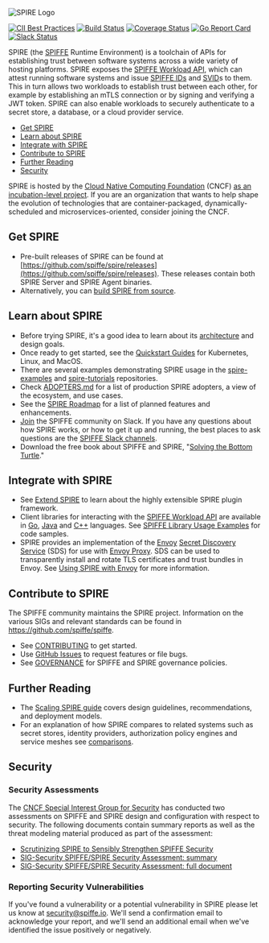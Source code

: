 ![SPIRE Logo](/doc/images/spire_logo.png)

[![CII Best Practices](https://bestpractices.coreinfrastructure.org/projects/3303/badge)](https://bestpractices.coreinfrastructure.org/projects/3303)
[![Build Status](https://travis-ci.com/spiffe/spire.svg?branch=master)](https://travis-ci.com/github/spiffe/spire)
[![Coverage Status](https://coveralls.io/repos/github/spiffe/spire/badge.svg?branch=master)](https://coveralls.io/github/spiffe/spire?branch=master)
[![Go Report Card](https://goreportcard.com/badge/github.com/spiffe/spire)](https://goreportcard.com/report/github.com/spiffe/spire)
[![Slack Status](https://slack.spiffe.io/badge.svg)](https://slack.spiffe.io)

SPIRE (the [SPIFFE](https://github.com/spiffe/spiffe) Runtime Environment) is a toolchain of APIs for establishing trust between software systems across a wide variety of hosting platforms. SPIRE exposes the [SPIFFE Workload API](https://github.com/spiffe/go-spiffe/blob/master/v2/proto/spiffe/workload/workload.proto), which can attest running software systems and issue [SPIFFE IDs](https://github.com/spiffe/spiffe/blob/master/standards/SPIFFE-ID.md) and [SVID](https://github.com/spiffe/spiffe/blob/master/standards/SPIFFE-ID.md)s to them.  This in turn allows two workloads to establish trust between each other, for example by establishing an mTLS connection or by signing and verifying a JWT token. SPIRE can also enable workloads to securely authenticate to a secret store, a database, or a cloud provider service.


- [Get SPIRE](#get-spire)
- [Learn about SPIRE](#learn-about-spire)
- [Integrate with SPIRE](#integrate-about-spire)
- [Contribute to SPIRE](#contribute-to-spire)
- [Further Reading](#further-reading)
- [Security](#security)



SPIRE is hosted by the [Cloud Native Computing Foundation](https://cncf.io) (CNCF)  [as an incubation-level project](https://www.cncf.io/blog/2020/06/22/toc-approves-spiffe-and-spire-to-incubation/). If you are an organization that wants to help shape the evolution of technologies that are container-packaged, dynamically-scheduled and microservices-oriented, consider joining the CNCF.

## Get SPIRE

- Pre-built releases of SPIRE can be found at [https://github.com/spiffe/spire/releases](https://github.com/spiffe/spire/releases). These releases contain both SPIRE Server and SPIRE Agent binaries.
- Alternatively, you can [build SPIRE from source](/CONTRIBUTING.md).

## Learn about SPIRE

- Before trying SPIRE, it's a good idea to learn about its [architecture](https://spiffe.io/spire/) and design goals.
- Once ready to get started, see the [Quickstart Guides](https://spiffe.io/spire/try/) for Kubernetes, Linux, and MacOS.
- There are several examples demonstrating SPIRE usage in the [spire-examples](https://github.com/spiffe/spire-examples) and [spire-tutorials](https://github.com/spiffe/spire-tutorials) repositories.
- Check [ADOPTERS.md](./ADOPTERS.md) for a list of production SPIRE adopters, a view of the ecosystem, and use cases.
- See the [SPIRE Roadmap](https://github.com/spiffe/spire/wiki/Roadmap) for a list of planned features and enhancements.
- [Join](https://slack.spiffe.io/) the SPIFFE community on Slack. If you have any questions about how SPIRE works, or how to get it up and running, the best places to ask questions are the [SPIFFE Slack channels](https://spiffe.slack.com).
- Download the free book about SPIFFE and SPIRE, "[Solving the Bottom Turtle](https://spiffe.io/book/)."

## Integrate with SPIRE

- See [Extend SPIRE](https://spiffe.io/spire/docs/extending/) to learn about the highly extensible SPIRE plugin framework.
- Client libraries for interacting with the [SPIFFE Workload API](https://github.com/spiffe/spiffe/blob/master/standards/SPIFFE_Workload_API.md) are available in [Go](https://github.com/spiffe/go-spiffe/tree/master/v2), [Java](https://github.com/spiffe/java-spiffe) and [C++](https://github.com/spiffe/c-spiffe) languages. See [SPIFFE Library Usage Examples](https://spiffe.io/spire/try/spiffe-library-usage-examples/) for code samples.
- SPIRE provides an implementation of the [Envoy](https://envoyproxy.io) [Secret Discovery Service](https://www.envoyproxy.io/docs/envoy/latest/configuration/security/secret) (SDS) for use with [Envoy Proxy](https://envoyproxy.io).  SDS can be used to transparently install and rotate TLS certificates and trust bundles in Envoy. See [Using SPIRE with Envoy](https://spiffe.io/spire/docs/envoy/) for more information.

## Contribute to SPIRE

The SPIFFE community maintains the SPIRE project. Information on the various SIGs and relevant standards can be found in
https://github.com/spiffe/spiffe.

- See [CONTRIBUTING](https://github.com/spiffe/spire/blob/master/CONTRIBUTING.md) to get started.
- Use [GitHub Issues](https://github.com/spiffe/spire/issues) to request features or file bugs.
- See [GOVERNANCE](https://github.com/spiffe/spiffe/blob/master/GOVERNANCE.md) for SPIFFE and SPIRE governance policies.

## Further Reading

- The [Scaling SPIRE guide](/doc/scaling_spire.md) covers design guidelines, recommendations, and deployment models.
- For an explanation of how SPIRE compares to related systems such as secret stores, identity providers, authorization policy engines and service meshes see [comparisons](https://spiffe.io/spire/comparisons/).

## Security

### Security Assessments

The [CNCF Special Interest Group for Security](https://github.com/cncf/sig-security) has conducted two assessments on SPIFFE and SPIRE design and configuration with respect to security.  The following documents contain summary reports as well as the threat modeling material produced as part of the assessment:

- [Scrutinizing SPIRE to Sensibly Strengthen SPIFFE Security](https://blog.spiffe.io/scrutinizing-spire-security-9c82ba542019)
- [SIG-Security SPIFFE/SPIRE Security Assessment: summary](https://github.com/cncf/sig-security/tree/master/assessments/projects/spiffe-spire)
- [SIG-Security SPIFFE/SPIRE Security Assessment: full document](https://github.com/cncf/sig-security/blob/master/assessments/projects/spiffe-spire/self-assessment.md)

### Reporting Security Vulnerabilities

If you've found a vulnerability or a potential vulnerability in SPIRE please let us know at security@spiffe.io. We'll send a confirmation email to acknowledge your report, and we'll send an additional email when we've identified the issue positively or negatively.
